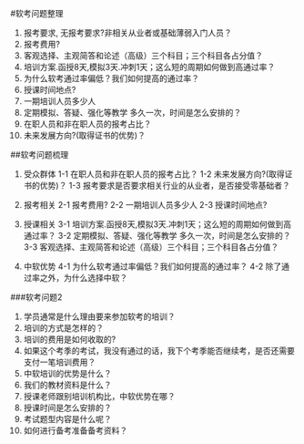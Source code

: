 #软考问题整理
1.	报考要求, 无报考要求?非相关从业者或基础薄弱入门人员？ 
2.	报考费用?
3.	客观选择、主观简答和论述（高级）三个科目；三个科目各占分值？
4.	培训方案.函授8天,模拟3天.冲刺1天；这么短的周期如何做到高通过率？
5.	为什么软考通过率偏低？我们如何提高的通过率？
6.	授课时间地点?
7.	一期培训人员多少人
8.  定期模拟、答疑、强化等教学 多久一次，时间是怎么安排的？
9.  在职人员和非在职人员的报考占比？
10. 未来发展方向?(取得证书的优势)？

##软考问题梳理
1. 受众群体
1-1  在职人员和非在职人员的报考占比？
1-2  未来发展方向?(取得证书的优势)？
1-3  报考要求是否要求相关行业的从业者，是否接受零基础者？

2. 报考相关
2-1	 报考费用?
2-2  一期培训人员多少人
2-3  授课时间地点?

3. 授课相关
3-1  培训方案.函授8天,模拟3天.冲刺1天；这么短的周期如何做到高通过率？
3-2  定期模拟、答疑、强化等教学 多久一次，时间是怎么安排的？
3-3  客观选择、主观简答和论述（高级）三个科目；三个科目各占分值？

4. 中软优势 
4-1  为什么软考通过率偏低？我们如何提高的通过率？
4-2  除了通过率之外，为什么选择中软？

###软考问题2
1.  学员通常是什么理由要来参加软考的培训？
2.  培训的方式是怎样的？
3.  培训的费用是如何收取的?
4.  如果这个考季的考试，我没有通过的话，我下个考季能否继续考，是否还需要支付一笔培训费用？
5.  中软培训的优势是什么？
6.  我们的教材资料是什么？
7.  授课老师跟别培训机构比，中软优势在哪？
8.  授课时间是怎么安排的？
9.  考试题型内容是什么呢？
10. 如何进行备考准备备考资料？